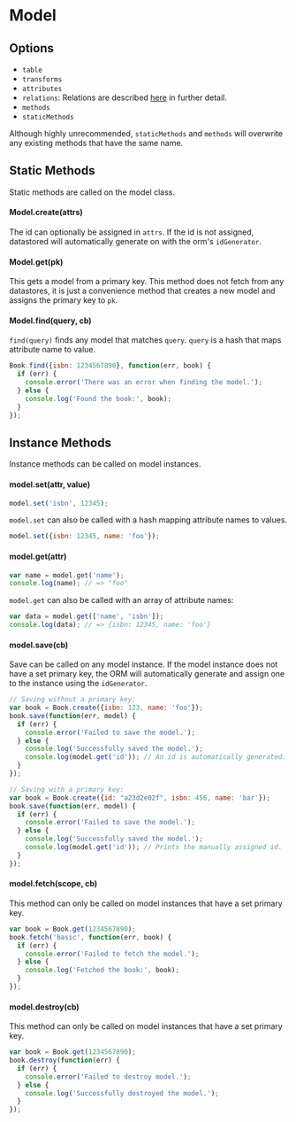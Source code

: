 Model
=====


Options
-------

- `table`
- `transforms`
- `attributes`
- `relations`: Relations are described [here](relations.md) in further detail.
- `methods`
- `staticMethods`

Although highly unrecommended, `staticMethods` and `methods` will overwrite any existing methods that have the same name.


Static Methods
--------------

Static methods are called on the model class.

#### Model.create(attrs)

The id can optionally be assigned in `attrs`. If the id is not assigned, datastored will automatically generate on with the orm's `idGenerator`.

#### Model.get(pk)

This gets a model from a primary key. This method does not fetch from any datastores, it is just a convenience method that creates a new model and assigns the primary key to `pk`.

#### Model.find(query, cb)

`find(query)` finds any model that matches `query`. `query` is a hash that maps attribute name to value.

```js
Book.find({isbn: 1234567890}, function(err, book) {
  if (err) {
    console.error('There was an error when finding the model.');
  } else {
    console.log('Found the book:', book);
  }
});
```


Instance Methods
----------------

Instance methods can be called on model instances.

#### model.set(attr, value)

```js
model.set('isbn', 12345);
```

`model.set` can also be called with a hash mapping attribute names to values.

```js
model.set({isbn: 12345, name: 'foo'});
```

#### model.get(attr)

```js
var name = model.get('name');
console.log(name); // => "foo"
```

`model.get` can also be called with an array of attribute names:

```js
var data = model.get(['name', 'isbn']);
console.log(data); // => {isbn: 12345, name: 'foo'}
```

#### model.save(cb)

Save can be called on any model instance. If the model instance does not have a set primary key, the ORM will automatically generate and assign one to the instance using the `idGenerator`.

```js
// Saving without a primary key:
var book = Book.create({isbn: 123, name: 'foo'});
book.save(function(err, model) {
  if (err) {
    console.error('Failed to save the model.');
  } else {
    console.log('Successfully saved the model.');
    console.log(model.get('id')); // An id is automatically generated.
  }
});

// Saving with a primary key:
var book = Book.create({id: "a23d2e02f", isbn: 456, name: 'bar'});
book.save(function(err, model) {
  if (err) {
    console.error('Failed to save the model.');
  } else {
    console.log('Successfully saved the model.');
    console.log(model.get('id')); // Prints the manually assigned id.
  }
});
```

#### model.fetch(scope, cb)

This method can only be called on model instances that have a set primary key.

```js
var book = Book.get(1234567890);
book.fetch('basic', function(err, book) {
  if (err) {
    console.error('Failed to fetch the model.');
  } else {
    console.log('Fetched the book:', book);
  }
});
```

#### model.destroy(cb)

This method can only be called on model instances that have a set primary key.

```js
var book = Book.get(1234567890);
book.destroy(function(err) {
  if (err) {
    console.error('Failed to destroy model.');
  } else {
    console.log('Successfully destroyed the model.');
  }
});
```
